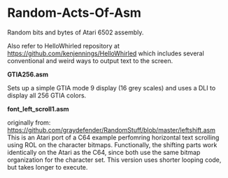 # Random-Acts-Of-Asm
Random bits and bytes of Atari 6502 assembly.

Also refer to HelloWhirled repository at https://github.com/kenjennings/HelloWhirled which includes several conventional and weird ways to output text to the screen.

**GTIA256.asm**

Sets up a simple GTIA mode 9 display (16 grey scales) and uses a DLI to display all 256 GTIA colors.

**font_left_scroll1.asm**

originally from:
https://github.com/graydefender/RandomStuff/blob/master/leftshift.asm
This is an Atari port of a C64 example perfomring horizontal text scrolling using ROL on the character bitmaps.  Functionally, the shifting parts work identically on the Atari as the C64, since both use the same bitmap organization for the character set. This version uses shorter looping code, but takes longer to execute.

